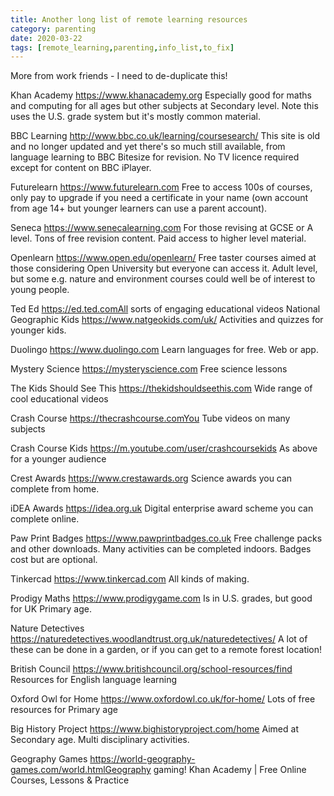 ```yaml
---
title: Another long list of remote learning resources
category: parenting
date: 2020-03-22
tags: [remote_learning,parenting,info_list,to_fix]
---
```


More from work friends - I need to de-duplicate this!

Khan Academy
https://www.khanacademy.org
Especially good for maths and computing for all ages but other subjects at Secondary level. Note this uses the U.S. grade system but it's mostly common material. 

BBC Learning
http://www.bbc.co.uk/learning/coursesearch/
This site is old and no longer updated and yet there's so much still available, from language learning to BBC Bitesize for revision. No TV licence required except for content on BBC iPlayer. 

Futurelearn
https://www.futurelearn.com
Free to access 100s of courses, only pay to upgrade if you need a certificate in your name (own account from age 14+ but younger learners can use a parent account). 

Seneca
https://www.senecalearning.com
For those revising at GCSE or A level. Tons of free revision content. Paid access to higher level material. 

Openlearn
https://www.open.edu/openlearn/
Free taster courses aimed at those considering Open University but everyone can access it. Adult level, but some e.g. nature and environment courses could well be of interest to young people. 

Ted Ed
https://ed.ted.comAll sorts of engaging educational videos 
National Geographic Kids
https://www.natgeokids.com/uk/
Activities and quizzes for younger kids. 

Duolingo
https://www.duolingo.com
Learn languages for free. Web or app. 

Mystery Science
https://mysteryscience.com
Free science lessons 

The Kids Should See This
https://thekidshouldseethis.com
Wide range of cool educational videos 

Crash Course
https://thecrashcourse.comYou Tube videos on many subjects 

Crash Course Kids
https://m.youtube.com/user/crashcoursekids
As above for a younger audience 

Crest Awards
https://www.crestawards.org
Science awards you can complete from home. 

iDEA Awards
https://idea.org.uk
Digital enterprise award scheme you can complete online. 

Paw Print Badges
https://www.pawprintbadges.co.uk
Free challenge packs and other downloads. Many activities can be completed indoors. Badges cost but are optional. 

Tinkercad
https://www.tinkercad.com
All kinds of making. 

Prodigy Maths
https://www.prodigygame.com
Is in U.S. grades, but good for UK Primary age. 

Nature Detectives
https://naturedetectives.woodlandtrust.org.uk/naturedetectives/
A lot of these can be done in a garden, or if you can get to a remote forest location! 

British Council
https://www.britishcouncil.org/school-resources/find
Resources for English language learning 

Oxford Owl for Home
https://www.oxfordowl.co.uk/for-home/
Lots of free resources for Primary age 

Big History Project
https://www.bighistoryproject.com/home
Aimed at Secondary age. Multi disciplinary activities. 

Geography Games
https://world-geography-games.com/world.htmlGeography gaming!
Khan Academy | Free Online Courses, Lessons & Practice